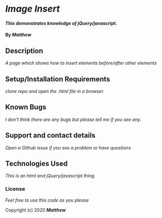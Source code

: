 # _Image Insert_

#### _This demonstrates knowledge of jQuery/javascript._

#### By _**Matthew**_

## Description

_A page which shows how to insert elements before/after other elements_
## Setup/Installation Requirements

_clone repo and open the .html file in a browser._


## Known Bugs

_I don't think there are any bugs but please tell me if you see any._

## Support and contact details

_Open a Github issue if you see a problem or have questions_

## Technologies Used

_This is an html and jQuery/javascript thing._

### License

*Feel free to use this code as you please*

Copyright (c) 2020 **_Matthew_**